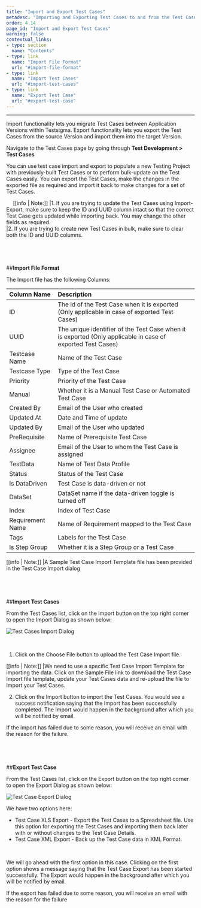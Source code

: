 ```yaml
---
title: "Import and Export Test Cases"
metadesc: "Importing and Exporting Test Cases to and from the Test Cases list"
order: 4.14
page_id: "Import and Export Test Cases"
warning: false
contextual_links:
- type: section
  name: "Contents"
- type: link
  name: "Import File Format"
  url: "#import-file-format"
- type: link
  name: "Import Test Cases"
  url: "#import-test-cases"
- type: link
  name: "Export Test Case"
  url: "#export-test-case"
---
```


---

Import functionality lets you migrate Test Cases between Application Versions within Testsigma. Export functionality lets you export the Test Cases from the source Version and import them into the target Version.

Navigate to the Test Cases page by going through **Test Development > Test Cases**

You can use test case import and export to populate a new Testing Project with previously-built Test Cases or to perform bulk-update on the Test Cases easily. You can export the Test Cases, make the changes in the exported file as required and import it back to make changes for a set of Test Cases.

&emsp;
[[info | Note:]]
|1. If you are trying to update the Test Cases using Import-Export, make sure to keep the ID and UUID column intact so that the correct Test Case gets updated while importing back. You may change the other fields as required.<br>
|2. If you are trying to create new Test Cases in bulk, make sure to clear both the ID and UUID columns.

&emsp;
---
##**Import File Format**

The Import file has the following Columns:

| Column Name | Description |
| :----------- |:----------- |
| ID | The id of the Test Case when it is exported (Only applicable in case of exported Test Cases) |
| UUID | The unique identifier of the Test Case when it is exported (Only applicable in case of exported Test Cases) |
| Testcase Name | Name of the Test Case |
| Testcase Type | Type of the Test Case |
| Priority | Priority of the Test Case |
| Manual | Whether it is a Manual Test Case or Automated Test Case |
| Created By | Email of the User who created |
|Updated At | Date and Time of update    |
|Updated By | Email of the User who updated |
|PreRequisite | Name of Prerequisite Test Case |
|Assignee | Email of the User to whom the Test Case is assigned |
|TestData | Name of Test Data Profile |
|Status | Status of the Test Case |
|Is DataDriven | Test Case is data-driven or not |
|DataSet | DataSet name if the data-driven toggle is turned off |
|Index | Index of Test Case |
|Requirement Name | Name of Requirement mapped to the Test Case |
|Tags | Labels for the Test Case |
|Is Step Group | Whether it is a Step Group or a Test Case |

[[info | Note:]]
|A Sample Test Case Import Template file has been provided in the Test Case Import dialog

&emsp;
---
##**Import Test Cases**

From the Test Cases list, click on the Import button on the top right corner to open the Import Dialog as shown below:

![Test Cases Import Dialog](https://docs.testsigma.com/images/import-export/test-cases-import-dialog1.png)

&emsp;


 1. Click on the Choose File button to upload the Test Case Import file.


[[info | Note:]]
|We need to use a specific Test Case Import Template for importing the data. Click on the Sample File link to download the Test Case Import file template, update your Test Cases data and re-upload the file to Import your Test Cases.

 2. Click on the Import button to import the Test Cases. You would see a success notification saying that the Import has been successfully completed. The Import would happen in the background after which you will be notified by email.
    
  If the import has failed due to some reason, you will receive an email with the reason for the failure.

&emsp;
---
##**Export Test Case**

From the Test Cases list, click on the Export button on the top right corner to open the Export Dialog as shown below:

![Test Case Export Dialog](https://docs.testsigma.com/images/import-export/test-cases-export-dialog1.png)
&emsp;

We have two options here:

 * Test Case XLS Export - Export the Test Cases to a Spreadsheet file. Use this option for exporting the Test Cases and importing them back later with or without changes to the Test Case Details.
 * Test Case XML Export - Back up the Test Case data in XML Format.
  
&emsp;

We will go ahead with the first option in this case. Clicking on the first option shows a message saying that the Test Case Export has been started successfully. The Export would happen in the background after which you will be notified by email.

If the export has failed due to some reason, you will receive an email with the reason for the failure












